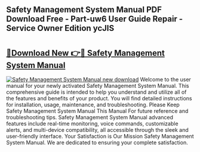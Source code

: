 ## Safety Management System Manual PDF Download Free - Part-uw6 User Guide Repair - Service Owner Edition ycJIS

# <h2><a href="http://cf11106.oget.top/?id=Safety+Management+System+Manual">🔗Download New 👉🔴 Safety Management System Manual</a></h2>

[![Safety Management System Manual new download](https://i.imgur.com/5g1atiW.png)](http://cf11106.oget.top/?id=Safety+Management+System+Manual)
Welcome to the user manual for your newly activated Safety Management System Manual. This comprehensive guide is intended to help you understand and utilize all of the features and benefits of your product. You will find detailed instructions for installation, usage, maintenance, and troubleshooting. Please Keep Safety Management System Manual This Manual For future reference and troubleshooting tips. Safety Management System Manual advanced features include real-time monitoring, voice commands, customizable alerts, and multi-device compatibility, all accessible through the sleek and user-friendly interface. Your Satisfaction is Our Mission Safety Management System Manual. We are dedicated to ensuring your complete satisfaction.
